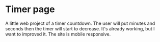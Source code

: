 # Timer page
A little web project of a timer countdown. The user will put minutes and seconds then the timer will start to decrease. It's already working, but I want to improved it. 
The site is mobile responsive. 
